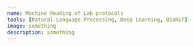 ```yaml
---
name: Machine Reading of Lab protocols
tools: [Natural Language Processing, Deep Learning, BioNLP]
image: something
description: something
---
```

